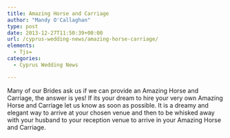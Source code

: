 ```yaml
---
title: Amazing Horse and Carriage
author: "Mandy O'Callaghan"
type: post
date: 2013-12-27T11:50:39+00:00
url: /cyprus-wedding-news/amazing-horse-carriage/
elements:
  - Tjs=
categories:
  - Cyprus Wedding News

---
```

Many of our Brides ask us if we can provide an Amazing Horse and Carriage, the answer is yes! If its your dream to hire your very own Amazing Horse and Carriage let us know as soon as possible. It is a dreamy and elegant way to arrive at your chosen venue and then to be whisked away with your husband to your reception venue to arrive in your Amazing Horse and Carriage.

&nbsp;